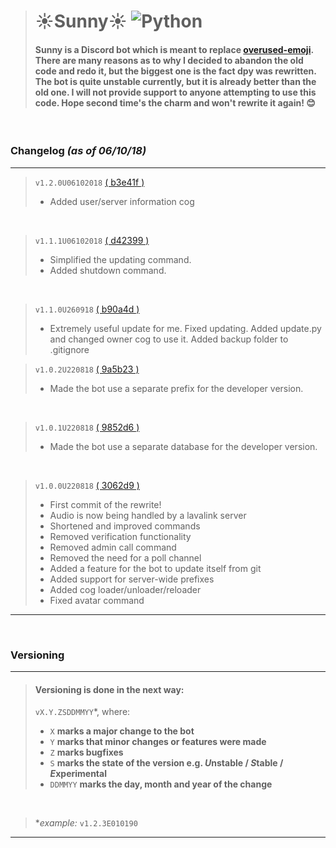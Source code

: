 > # ☀️Sunny☀️ ![Python](https://img.shields.io/badge/Python-3.6%2B-brightgreen.svg)
> #### Sunny is a Discord bot which is meant to replace [overused-emoji](https://github.com/NiceAesth/overused-emoji-bot). There are many reasons as to why I decided to abandon the old code and redo it, but the biggest one is the fact dpy was rewritten. The bot is quite unstable currently, but it is already better than the old one. I will not provide support to anyone attempting to use this code. Hope second time's the charm and won't rewrite it again! 😊

<br>

### Changelog *(as of 06/10/18)*
****


> `v1.2.0U06102018` [( b3e41f )](https://github.com/NiceAesth/Sunny/commit/b3e41f27a720c818263b47d3f82137dc85e076ee)
> - Added user/server information cog

<br>

> `v1.1.1U06102018` [( d42399 )](https://github.com/NiceAesth/Sunny/commit/d423993c4cca02a2bc5dcb14f61919047ae9ae60)
> - Simplified the updating command. 
> - Added shutdown command.

<br>

> `v1.1.0U260918` [( b90a4d )](https://github.com/NiceAesth/Sunny/commit/b90a4d95ddb69367e86e4a0a91666d5e50ba10b9)
> - Extremely useful update for me. Fixed updating. Added update.py and changed owner cog to use it. Added backup folder to .gitignore

> `v1.0.2U220818` [( 9a5b23 )](https://github.com/NiceAesth/Sunny/commit/9a5b234ff137ea4a0b80e9cc29b9cfe6360ed82d)
> - Made the bot use a separate prefix for the developer version.

<br>

> `v1.0.1U220818` [( 9852d6 )](https://github.com/NiceAesth/Sunny/commit/9852d6c9824316cc16d30577e5f886548e4c3633)
> - Made the bot use a separate database for the developer version.

<br>

> `v1.0.0U220818` [( 3062d9 )](https://github.com/NiceAesth/Sunny/commit/3062d92d4a0da7ae913024c9551662f75ed7acfa)
> - First commit of the rewrite!
> - Audio is now being handled by a lavalink server
> - Shortened and improved commands
> - Removed verification functionality
> - Removed admin call command
> - Removed the need for a poll channel
> - Added a feature for the bot to update itself from git
> - Added support for server-wide prefixes
> - Added cog loader/unloader/reloader
> - Fixed avatar command
****

<br>

### Versioning
****
> #### Versioning is done in the next way:
> `vX.Y.ZSDDMMYY`*, where:
> - `X` **marks a major change to the bot**
> - `Y` **marks that minor changes or features were made**
> - `Z` **marks bugfixes**
> - `S` **marks the state of the version e.g. *U*nstable / *S*table / *E*xperimental**
> - `DDMMYY` **marks the day, month and year of the change**

<br>

> \**example:* `v1.2.3E010190`
****
